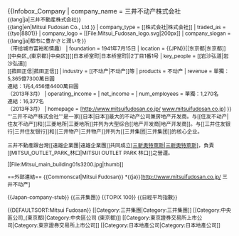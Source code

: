 {{Infobox_Company 
| company_name     = 三井不动产株式会社<br /><small>{{lang|ja|三井不動産株式会社}}<br />{{lang|en|Mitsui Fudosan Co., Ltd.}}
| company_type     = [[株式会社|株式会社]]
| traded_as        = {{tyo|8801}}
| company_logo     = [[File:Mitsui_Fudosan_logo.svg|200px]]
| company_slogan   = {{lang|ja|都市に豊かさと潤いを}}<br />（带给城市富裕和情趣）
| foundation       = 1941年7月15日
| location         = {{JPN}}[[东京都|东京都]][[中央区_(東京都)|中央区]][[日本桥室町|日本桥室町]]2丁目1番1号
| key_people       = [[岩沙弘道|岩沙弘道]]<br />[[菰田正信|菰田正信]]
| industry         = [[不动产|不动产]]等
| products         = 不动产
| revenue          = 單獨：5,365億7300萬日圓<br />連結：1兆4,456億4400萬日圓<br />（2013年3月）
| operating_income = 
| net_income       = 
| num_employees    = 單獨：1,270名<br/>連結：16,377名<br/>（2013年3月）
| homepage         = [http://www.mitsuifudosan.co.jp/ www.mitsuifudosan.co.jp]
}}
'''三井不动产株式会社'''是一家[[日本|日本]]最大的不动产公司兼房地产开发商。与[[住友不动产|住友不动产]]和[[三菱地所|三菱地所]]并列为大型综合[[地产开发商|地产开发商]]。与[[三井住友银行|三井住友银行]]和[[三井物产|三井物产]]并列为[[三井集团|三井集团]]的核心企业。

三井不動產跟台灣[[遠雄企業團|遠雄企業團]]共同成立[[三新奧特萊斯|三新奧特萊斯]](三井不動產出資70%、[[遠雄建設|遠雄建設]]出資30%)，負責[[MITSUI_OUTLET_PARK_林口|MITSUI OUTLET PARK 林口]]之營運。

[[File:Mitsui_main_building01s3200.jpg|thumb]]

==外部連結==
{{Commonscat|Mitsui Fudosan}}
*{{ja}}[http://www.mitsuifudosan.co.jp/ 三井不动产]

{{Japan-company-stub}}
{{三井集團}}
{{TOPIX 100}}
{{日經平均指數}}

{{DEFAULTSORT:Mitsui Fudosan}}
[[Category:三井集團|Category:三井集團]]
[[Category:中央區公司_(東京都)|Category:中央區公司 (東京都)]]
[[Category:東京證券交易所上市公司|Category:東京證券交易所上市公司]]
[[Category:日本地產公司|Category:日本地產公司]]